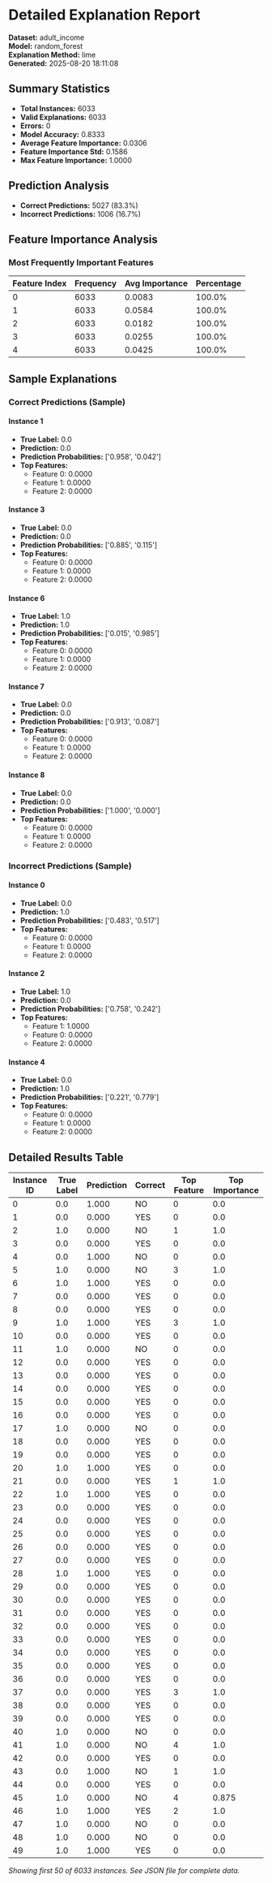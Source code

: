 # Detailed Explanation Report

**Dataset:** adult_income  
**Model:** random_forest  
**Explanation Method:** lime  
**Generated:** 2025-08-20 18:11:08  

## Summary Statistics

- **Total Instances:** 6033
- **Valid Explanations:** 6033
- **Errors:** 0
- **Model Accuracy:** 0.8333
- **Average Feature Importance:** 0.0306
- **Feature Importance Std:** 0.1586
- **Max Feature Importance:** 1.0000

## Prediction Analysis

- **Correct Predictions:** 5027 (83.3%)
- **Incorrect Predictions:** 1006 (16.7%)

## Feature Importance Analysis

### Most Frequently Important Features

| Feature Index | Frequency | Avg Importance | Percentage |
|---------------|-----------|----------------|------------|
| 0 | 6033 | 0.0083 | 100.0% |
| 1 | 6033 | 0.0584 | 100.0% |
| 2 | 6033 | 0.0182 | 100.0% |
| 3 | 6033 | 0.0255 | 100.0% |
| 4 | 6033 | 0.0425 | 100.0% |

## Sample Explanations

### Correct Predictions (Sample)

#### Instance 1

- **True Label:** 0.0
- **Prediction:** 0.0
- **Prediction Probabilities:** ['0.958', '0.042']
- **Top Features:**
  - Feature 0: 0.0000
  - Feature 1: 0.0000
  - Feature 2: 0.0000

#### Instance 3

- **True Label:** 0.0
- **Prediction:** 0.0
- **Prediction Probabilities:** ['0.885', '0.115']
- **Top Features:**
  - Feature 0: 0.0000
  - Feature 1: 0.0000
  - Feature 2: 0.0000

#### Instance 6

- **True Label:** 1.0
- **Prediction:** 1.0
- **Prediction Probabilities:** ['0.015', '0.985']
- **Top Features:**
  - Feature 0: 0.0000
  - Feature 1: 0.0000
  - Feature 2: 0.0000

#### Instance 7

- **True Label:** 0.0
- **Prediction:** 0.0
- **Prediction Probabilities:** ['0.913', '0.087']
- **Top Features:**
  - Feature 0: 0.0000
  - Feature 1: 0.0000
  - Feature 2: 0.0000

#### Instance 8

- **True Label:** 0.0
- **Prediction:** 0.0
- **Prediction Probabilities:** ['1.000', '0.000']
- **Top Features:**
  - Feature 0: 0.0000
  - Feature 1: 0.0000
  - Feature 2: 0.0000

### Incorrect Predictions (Sample)

#### Instance 0

- **True Label:** 0.0
- **Prediction:** 1.0
- **Prediction Probabilities:** ['0.483', '0.517']
- **Top Features:**
  - Feature 0: 0.0000
  - Feature 1: 0.0000
  - Feature 2: 0.0000

#### Instance 2

- **True Label:** 1.0
- **Prediction:** 0.0
- **Prediction Probabilities:** ['0.758', '0.242']
- **Top Features:**
  - Feature 1: 1.0000
  - Feature 0: 0.0000
  - Feature 2: 0.0000

#### Instance 4

- **True Label:** 0.0
- **Prediction:** 1.0
- **Prediction Probabilities:** ['0.221', '0.779']
- **Top Features:**
  - Feature 0: 0.0000
  - Feature 1: 0.0000
  - Feature 2: 0.0000

## Detailed Results Table

| Instance ID | True Label | Prediction | Correct | Top Feature | Top Importance |
|-------------|------------|------------|---------|-------------|----------------|
| 0 | 0.0 | 1.000 | NO | 0 | 0.0 |
| 1 | 0.0 | 0.000 | YES | 0 | 0.0 |
| 2 | 1.0 | 0.000 | NO | 1 | 1.0 |
| 3 | 0.0 | 0.000 | YES | 0 | 0.0 |
| 4 | 0.0 | 1.000 | NO | 0 | 0.0 |
| 5 | 1.0 | 0.000 | NO | 3 | 1.0 |
| 6 | 1.0 | 1.000 | YES | 0 | 0.0 |
| 7 | 0.0 | 0.000 | YES | 0 | 0.0 |
| 8 | 0.0 | 0.000 | YES | 0 | 0.0 |
| 9 | 1.0 | 1.000 | YES | 3 | 1.0 |
| 10 | 0.0 | 0.000 | YES | 0 | 0.0 |
| 11 | 1.0 | 0.000 | NO | 0 | 0.0 |
| 12 | 0.0 | 0.000 | YES | 0 | 0.0 |
| 13 | 0.0 | 0.000 | YES | 0 | 0.0 |
| 14 | 0.0 | 0.000 | YES | 0 | 0.0 |
| 15 | 0.0 | 0.000 | YES | 0 | 0.0 |
| 16 | 0.0 | 0.000 | YES | 0 | 0.0 |
| 17 | 1.0 | 0.000 | NO | 0 | 0.0 |
| 18 | 0.0 | 0.000 | YES | 0 | 0.0 |
| 19 | 0.0 | 0.000 | YES | 0 | 0.0 |
| 20 | 1.0 | 1.000 | YES | 0 | 0.0 |
| 21 | 0.0 | 0.000 | YES | 1 | 1.0 |
| 22 | 1.0 | 1.000 | YES | 0 | 0.0 |
| 23 | 0.0 | 0.000 | YES | 0 | 0.0 |
| 24 | 0.0 | 0.000 | YES | 0 | 0.0 |
| 25 | 0.0 | 0.000 | YES | 0 | 0.0 |
| 26 | 0.0 | 0.000 | YES | 0 | 0.0 |
| 27 | 0.0 | 0.000 | YES | 0 | 0.0 |
| 28 | 1.0 | 1.000 | YES | 0 | 0.0 |
| 29 | 0.0 | 0.000 | YES | 0 | 0.0 |
| 30 | 0.0 | 0.000 | YES | 0 | 0.0 |
| 31 | 0.0 | 0.000 | YES | 0 | 0.0 |
| 32 | 0.0 | 0.000 | YES | 0 | 0.0 |
| 33 | 0.0 | 0.000 | YES | 0 | 0.0 |
| 34 | 0.0 | 0.000 | YES | 0 | 0.0 |
| 35 | 0.0 | 0.000 | YES | 0 | 0.0 |
| 36 | 0.0 | 0.000 | YES | 0 | 0.0 |
| 37 | 0.0 | 0.000 | YES | 3 | 1.0 |
| 38 | 0.0 | 0.000 | YES | 0 | 0.0 |
| 39 | 0.0 | 0.000 | YES | 0 | 0.0 |
| 40 | 1.0 | 0.000 | NO | 0 | 0.0 |
| 41 | 1.0 | 0.000 | NO | 4 | 1.0 |
| 42 | 0.0 | 0.000 | YES | 0 | 0.0 |
| 43 | 0.0 | 1.000 | NO | 1 | 1.0 |
| 44 | 0.0 | 0.000 | YES | 0 | 0.0 |
| 45 | 1.0 | 0.000 | NO | 4 | 0.875 |
| 46 | 1.0 | 1.000 | YES | 2 | 1.0 |
| 47 | 1.0 | 0.000 | NO | 0 | 0.0 |
| 48 | 1.0 | 0.000 | NO | 0 | 0.0 |
| 49 | 1.0 | 1.000 | YES | 0 | 0.0 |

*Showing first 50 of 6033 instances. See JSON file for complete data.*
